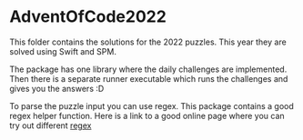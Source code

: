 # AdventOfCode2022

This folder contains the solutions for the 2022 puzzles.
This year they are solved using Swift and SPM.

The package has one library where the daily challenges are implemented.  
Then there is a separate runner executable which runs the challenges and gives you the answers :D

To parse the puzzle input you can use regex. 
This package contains a good regex helper function.
Here is a link to a good online page where you can try out different [regex](https://regex101.com) 
